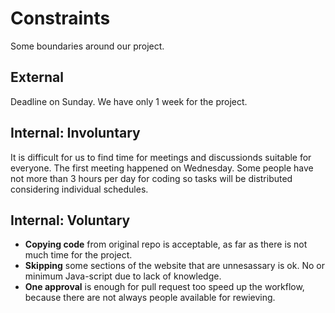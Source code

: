 # Constraints

Some boundaries around our project.

## External

Deadline on Sunday. We have only 1 week for the project.

<!--
  constraints coming from the outside that your team has no control over. these may include:
  - project deadlines
  - UI design or color schemes
  - technologies (sometimes a client will tell you what to use)
-->

## Internal: Involuntary

It is difficult for us to find time for meetings and discussionds suitable for everyone. The first meeting happened on Wednesday. Some people have not more than 3 hours per day for coding so tasks will be distributed considering individual schedules.

<!--
  constraints that come from within your team, and you have no control over. they may include:
  - each of your individual skill levels
  - amount of time available to work on the project
-->

## Internal: Voluntary

- **Copying code** from original repo is acceptable, as far as there is not much time for the project.
- **Skipping** some sections of the website that are unnesassary is ok. No or minimum Java-script due to lack of knowledge.
- **One approval** is enough for pull request too speed up the workflow, because there are not always people available for rewieving.

<!--
  constraints that your team decided on to help scope the project. they may include:
  - the number of hours you want to spend working
  - only using the colors black and white
  - technologies (sometimes you can choose what to use)
-->
